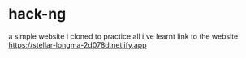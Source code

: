 # hack-ng
a simple website i cloned to practice all i've learnt 
link to the website
https://stellar-longma-2d078d.netlify.app
